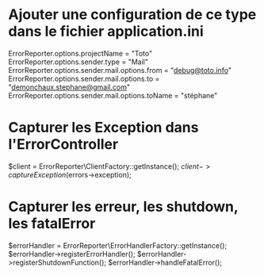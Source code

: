 # Ajouter une configuration de ce type dans le fichier application.ini

ErrorReporter.options.projectName = "Toto"
ErrorReporter.options.sender.type = "Mail"
ErrorReporter.options.sender.mail.options.from = "debug@toto.info"
ErrorReporter.options.sender.mail.options.to = "demonchaux.stephane@gmail.com"
ErrorReporter.options.sender.mail.options.toName = "stéphane"

# Capturer les Exception dans l'ErrorController

$client = ErrorReporter\ClientFactory::getInstance();
$client->captureException($errors->exception);

# Capturer les erreur, les shutdown, les fatalError

$errorHandler = ErrorReporter\ErrorHandlerFactory::getInstance();
$errorHandler->registerErrorHandler();
$errorHandler->registerShutdownFunction();
$errorHandler->handleFatalError();

